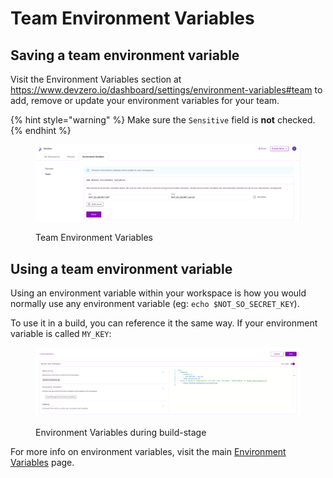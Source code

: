 # Team Environment Variables

## Saving a team environment variable 

Visit the Environment Variables section at https://www.devzero.io/dashboard/settings/environment-variables#team to add, remove or update your environment variables for your team.

{% hint style="warning" %}
Make sure the `Sensitive` field is **not** checked.
{% endhint %}

<figure><img src="../../.gitbook/assets/team-env-var.png" alt=""><figcaption><p>Team Environment Variables</p></figcaption></figure>

## Using a team environment variable

Using an environment variable within your workspace is how you would normally use any environment variable (eg: `echo $NOT_SO_SECRET_KEY`).

To use it in a build, you can reference it the same way. If your environment variable is called `MY_KEY`:
<figure><img src="../../.gitbook/assets/env-var-in-build.png" alt=""><figcaption><p>Environment Variables during build-stage</p></figcaption></figure>

For more info on environment variables, visit the main [Environment Variables](README.md) page.
